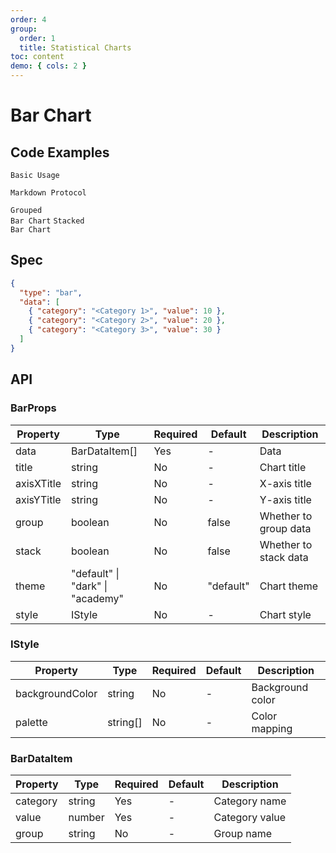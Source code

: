 ```yaml
---
order: 4
group:
  order: 1
  title: Statistical Charts
toc: content
demo: { cols: 2 }
---
```


# Bar Chart

## Code Examples

<code src="./demos/common">Basic Usage</code>

<code src="./demos/markdown">Markdown Protocol</code>

<code src="./demos/group" description="Pass an extra field in data and set group to true">Grouped Bar Chart</code>
<code src="./demos/stack" description="Pass an extra field in data and set stack to true">Stacked Bar Chart</code>

## Spec

```json
{
  "type": "bar",
  "data": [
    { "category": "<Category 1>", "value": 10 },
    { "category": "<Category 2>", "value": 20 },
    { "category": "<Category 3>", "value": 30 }
  ]
}
```

## API

### BarProps

| Property   | Type                                     | Required | Default   | Description           |
| ---------- | ---------------------------------------- | -------- | --------- | --------------------- |
| data       | BarDataItem[]                            | Yes      | -         | Data                  |
| title      | string                                   | No       | -         | Chart title           |
| axisXTitle | string                                   | No       | -         | X-axis title          |
| axisYTitle | string                                   | No       | -         | Y-axis title          |
| group      | boolean                                  | No       | false     | Whether to group data |
| stack      | boolean                                  | No       | false     | Whether to stack data |
| theme      | "default" &#124; "dark" &#124; "academy" | No       | "default" | Chart theme           |
| style      | IStyle                                   | No       | -         | Chart style           |

### IStyle

| Property        | Type     | Required | Default | Description      |
| --------------- | -------- | -------- | ------- | ---------------- |
| backgroundColor | string   | No       | -       | Background color |
| palette         | string[] | No       | -       | Color mapping    |

### BarDataItem

| Property | Type   | Required | Default | Description    |
| -------- | ------ | -------- | ------- | -------------- |
| category | string | Yes      | -       | Category name  |
| value    | number | Yes      | -       | Category value |
| group    | string | No       | -       | Group name     |
